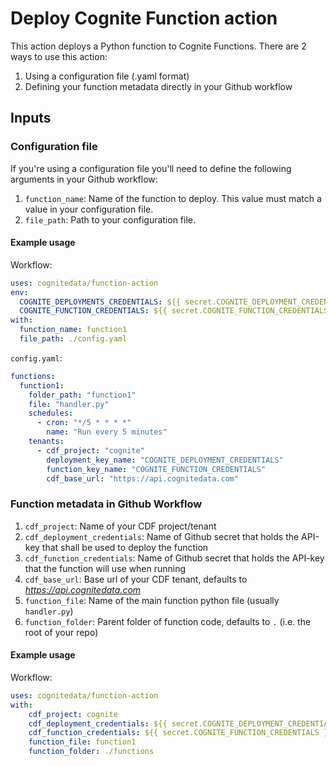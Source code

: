 # Deploy Cognite Function action
This action deploys a Python function to Cognite Functions.
There are 2 ways to use this action:
1. Using a configuration file (.yaml format)
2. Defining your function metadata directly in your Github workflow

## Inputs
### Configuration file
If you're using a configuration file you'll need to define the following arguments in your Github workflow:
1. `function_name`: Name of the function to deploy. This value must match a value in your configuration file.
2. `file_path`: Path to your configuration file.

#### Example usage
Workflow:
```yaml
uses: cognitedata/function-action
env:
  COGNITE_DEPLOYMENTS_CREDENTIALS: ${{ secret.COGNITE_DEPLOYMENT_CREDENTIALS }}
  COGNITE_FUNCTION_CREDENTIALS: ${{ secret.COGNITE_FUNCTION_CREDENTIALS }}
with:
  function_name: function1
  file_path: ./config.yaml
```

`config.yaml`:
```yaml
functions:
  function1:
    folder_path: "function1"
    file: "handler.py"
    schedules:
      - cron: "*/5 * * * *"
        name: "Run every 5 minutes"
    tenants:
      - cdf_project: "cognite"
        deployment_key_name: "COGNITE_DEPLOYMENT_CREDENTIALS"
        function_key_name: "COGNITE_FUNCTION_CREDENTIALS"
        cdf_base_url: "https://api.cognitedata.com"
```


### Function metadata in Github Workflow
1. `cdf_project`: Name of your CDF project/tenant
2. `cdf_deployment_credentials`: Name of Github secret that holds the API-key that shall be used to deploy the function
3. `cdf_function_credentials`: Name of Github secret that holds the API-key that the function will use when running
4. `cdf_base_url`: Base url of your CDF tenant, defaults to _https://api.cognitedata.com_
5. `function_file`: Name of the main function python file (usually `handler.py`)
6. `function_folder`: Parent folder of function code, defaults to `.` (i.e. the root of your repo)


#### Example usage
Workflow:
```yaml
uses: cognitedata/function-action
with:
    cdf_project: cognite
    cdf_deployment_credentials: ${{ secret.COGNITE_DEPLOYMENT_CREDENTIALS }}
    cdf_function_credentials: ${{ secret.COGNITE_FUNCTION_CREDENTIALS }}
    function_file: function1
    function_folder: ./functions
```
